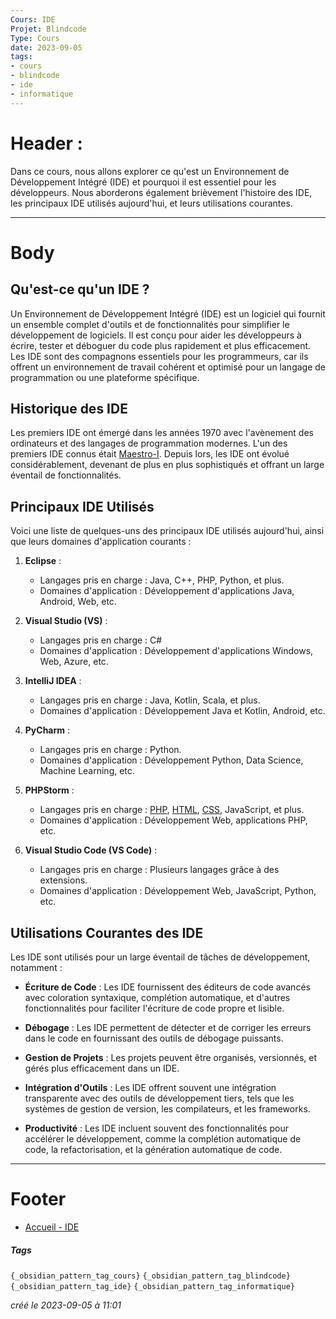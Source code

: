 ```yaml
---
Cours: IDE
Projet: Blindcode
Type: Cours
date: 2023-09-05
tags:
- cours
- blindcode
- ide
- informatique
---
```

   
# Header :   
   
Dans ce cours, nous allons explorer ce qu'est un Environnement de Développement Intégré (IDE) et pourquoi il est essentiel pour les développeurs. Nous aborderons également brièvement l'histoire des IDE, les principaux IDE utilisés aujourd'hui, et leurs utilisations courantes.   
   
   
-------------------------------------------------------------------------------   
# Body   
   
## Qu'est-ce qu'un IDE ?   
   
Un Environnement de Développement Intégré (IDE) est un logiciel qui fournit un ensemble complet d'outils et de fonctionnalités pour simplifier le développement de logiciels. Il est conçu pour aider les développeurs à écrire, tester et déboguer du code plus rapidement et plus efficacement. Les IDE sont des compagnons essentiels pour les programmeurs, car ils offrent un environnement de travail cohérent et optimisé pour un langage de programmation ou une plateforme spécifique.   
   
## Historique des IDE   
   
Les premiers IDE ont émergé dans les années 1970 avec l'avènement des ordinateurs et des langages de programmation modernes. L'un des premiers IDE connus était [Maestro-I](https://en.wikipedia.org/wiki/Maestro_I). Depuis lors, les IDE ont évolué considérablement, devenant de plus en plus sophistiqués et offrant un large éventail de fonctionnalités.   
   
## Principaux IDE Utilisés   
   
Voici une liste de quelques-uns des principaux IDE utilisés aujourd'hui, ainsi que leurs domaines d'application courants :   
   
1. **Eclipse** :   
   
    - Langages pris en charge : Java, C++, PHP, Python, et plus.   
    - Domaines d'application : Développement d'applications Java, Android, Web, etc.   
2. **Visual Studio (VS)** :   
   
    - Langages pris en charge : C#   
    - Domaines d'application : Développement d'applications Windows, Web, Azure, etc.   
3. **IntelliJ IDEA** :   
   
    - Langages pris en charge : Java, Kotlin, Scala, et plus.   
    - Domaines d'application : Développement Java et Kotlin, Android, etc.   
4. **PyCharm** :   
   
    - Langages pris en charge : Python.   
    - Domaines d'application : Développement Python, Data Science, Machine Learning, etc.   
5. **PHPStorm** :   
   
    - Langages pris en charge : [PHP](/not_created.md), [HTML](../../Tutoriels/HTML/HTML%20-%20Pr%C3%A9sentation%20et%20Utilit%C3%A9.md), [CSS](../../Tutoriels/CSS/1%20-%20Introduction%20%C3%A0%20CSS%20et%20Accessibilit%C3%A9/CSS%20-%20Introduction%20-%20Qu%27est-ce%20que%20CSS%20et%20pourquoi%20c%27est%20important.md), JavaScript, et plus.   
    - Domaines d'application : Développement Web, applications PHP, etc.   
6. **Visual Studio Code (VS Code)** :   
   
    - Langages pris en charge : Plusieurs langages grâce à des extensions.   
    - Domaines d'application : Développement Web, JavaScript, Python, etc.   
   
## Utilisations Courantes des IDE   
   
Les IDE sont utilisés pour un large éventail de tâches de développement, notamment :   
   
   
- **Écriture de Code** : Les IDE fournissent des éditeurs de code avancés avec coloration syntaxique, complétion automatique, et d'autres fonctionnalités pour faciliter l'écriture de code propre et lisible.   
       
   
- **Débogage** : Les IDE permettent de détecter et de corriger les erreurs dans le code en fournissant des outils de débogage puissants.   
       
   
- **Gestion de Projets** : Les projets peuvent être organisés, versionnés, et gérés plus efficacement dans un IDE.   
       
   
- **Intégration d'Outils** : Les IDE offrent souvent une intégration transparente avec des outils de développement tiers, tels que les systèmes de gestion de version, les compilateurs, et les frameworks.   
       
   
- **Productivité** : Les IDE incluent souvent des fonctionnalités pour accélérer le développement, comme la complétion automatique de code, la refactorisation, et la génération automatique de code.   
   
   
---------------------------------------------------------------------------   
# Footer   
   
   
- [Accueil - IDE](../../Tutoriels/IDE/Accueil%20-%20IDE.md)   
##### Tags   
`{_obsidian_pattern_tag_cours}` `{_obsidian_pattern_tag_blindcode}` `{_obsidian_pattern_tag_ide}` `{_obsidian_pattern_tag_informatique}`     
   
*créé le 2023-09-05 à 11:01*